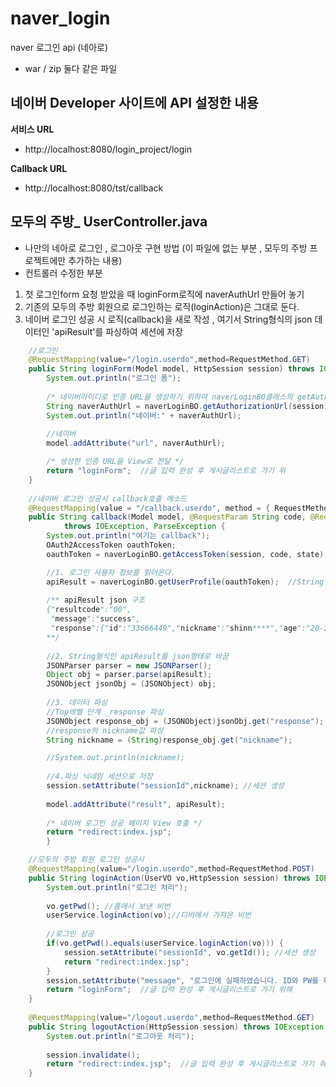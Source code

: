 # naver_login
naver 로그인 api (네아로)
- war / zip 둘다 같은 파일 

## 네이버 Developer 사이트에 API 설정한 내용
**서비스 URL**
- http://localhost:8080/login_project/login

**Callback URL**
- http://localhost:8080/tst/callback


## 모두의 주방_ UserController.java  
- 나만의 네아로 로그인 , 로그아웃 구현 방법  (이 파일에 없는 부분 , 모두의 주방 프로젝트에만 추가하는 내용)
- 컨트롤러 수정한 부분
 1. 첫 로그인form 요청 받았을 때 loginForm로직에 naverAuthUrl 만들어 놓기
 2. 기존의 모두의 주방 회원으로 로그인하는 로직(loginAction)은 그대로 둔다. 
 3. 네이버 로그인 성공 시 로직(callback)을 새로 작성 , 여기서 String형식의 json 데이터인 'apiResult'를 파싱하여 세션에 저장

```java 
	//로그인
	@RequestMapping(value="/login.userdo",method=RequestMethod.GET)
	public String loginForm(Model model, HttpSession session) throws IOException {   //사용자 입력값을 request가 아닌 command가 받게 하기 위해 boardVO를 매개변수로 선언
		System.out.println("로그인 폼");
		
		/* 네이버아이디로 인증 URL을 생성하기 위하여 naverLoginBO클래스의 getAuthorizationUrl메소드 호출 */
		String naverAuthUrl = naverLoginBO.getAuthorizationUrl(session);
		System.out.println("네이버:" + naverAuthUrl);
		
		//네이버 
		model.addAttribute("url", naverAuthUrl);

		/* 생성한 인증 URL을 View로 전달 */
		return "loginForm";  //글 입력 완성 후 게시글리스트로 가기 위
	}
	
	//네이버 로그인 성공시 callback호출 메소드
	@RequestMapping(value = "/callback.userdo", method = { RequestMethod.GET, RequestMethod.POST })
	public String callback(Model model, @RequestParam String code, @RequestParam String state, HttpSession session)
			throws IOException, ParseException {
		System.out.println("여기는 callback");
		OAuth2AccessToken oauthToken;
        oauthToken = naverLoginBO.getAccessToken(session, code, state);

        //1. 로그인 사용자 정보를 읽어온다.
		apiResult = naverLoginBO.getUserProfile(oauthToken);  //String형식의 json데이터
		
		/** apiResult json 구조
		{"resultcode":"00",
		 "message":"success",
		 "response":{"id":"33666449","nickname":"shinn****","age":"20-29","gender":"M","email":"shinn0608@naver.com","name":"\uc2e0\ubc94\ud638"}}
		**/
		
		//2. String형식인 apiResult를 json형태로 바꿈
		JSONParser parser = new JSONParser();
		Object obj = parser.parse(apiResult);
		JSONObject jsonObj = (JSONObject) obj;
		
		//3. 데이터 파싱 
		//Top레벨 단계 _response 파싱
		JSONObject response_obj = (JSONObject)jsonObj.get("response");
		//response의 nickname값 파싱
		String nickname = (String)response_obj.get("nickname");

		//System.out.println(nickname);
		
		//4.파싱 닉네임 세션으로 저장
		session.setAttribute("sessionId",nickname); //세션 생성
		
		model.addAttribute("result", apiResult);
	     
		/* 네이버 로그인 성공 페이지 View 호출 */
		return "redirect:index.jsp";
		}

	//모두의 주방 회원 로그인 성공시
	@RequestMapping(value="/login.userdo",method=RequestMethod.POST)
	public String loginAction(UserVO vo,HttpSession session) throws IOException {   //사용자 입력값을 request가 아닌 command가 받게 하기 위해 boardVO를 매개변수로 선언
		System.out.println("로그인 처리");
		
		vo.getPwd(); //폼에서 보낸 비번 
		userService.loginAction(vo);//디비에서 가져온 비번
		
		//로그인 성공
		if(vo.getPwd().equals(userService.loginAction(vo))) {	
			session.setAttribute("sessionId", vo.getId()); //세션 생성
			return "redirect:index.jsp";
		}
		session.setAttribute("message", "로그인에 실패하였습니다. ID와 PW를 확인해주세요!");
		return "loginForm";  //글 입력 완성 후 게시글리스트로 가기 위해
	}
	
	@RequestMapping(value="/logout.userdo",method=RequestMethod.GET)
	public String logoutAction(HttpSession session) throws IOException {   //사용자 입력값을 request가 아닌 command가 받게 하기 위해 boardVO를 매개변수로 선언
		System.out.println("로그아웃 처리");
		
		session.invalidate();	
		return "redirect:index.jsp";  //글 입력 완성 후 게시글리스트로 가기 위해
	}
```

